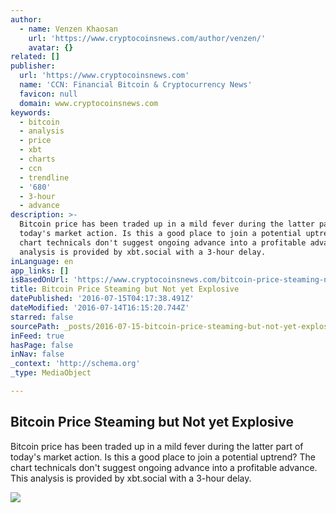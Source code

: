 ```yaml
---
author:
  - name: Venzen Khaosan
    url: 'https://www.cryptocoinsnews.com/author/venzen/'
    avatar: {}
related: []
publisher:
  url: 'https://www.cryptocoinsnews.com'
  name: 'CCN: Financial Bitcoin & Cryptocurrency News'
  favicon: null
  domain: www.cryptocoinsnews.com
keywords:
  - bitcoin
  - analysis
  - price
  - xbt
  - charts
  - ccn
  - trendline
  - '680'
  - 3-hour
  - advance
description: >-
  Bitcoin price has been traded up in a mild fever during the latter part of
  today's market action. Is this a good place to join a potential uptrend? The
  chart technicals don't suggest ongoing advance into a profitable advance. This
  analysis is provided by xbt.social with a 3-hour delay.
inLanguage: en
app_links: []
isBasedOnUrl: 'https://www.cryptocoinsnews.com/bitcoin-price-steaming-not-yet-explosive/'
title: Bitcoin Price Steaming but Not yet Explosive
datePublished: '2016-07-15T04:17:38.491Z'
dateModified: '2016-07-14T16:15:20.744Z'
starred: false
sourcePath: _posts/2016-07-15-bitcoin-price-steaming-but-not-yet-explosive.md
inFeed: true
hasPage: false
inNav: false
_context: 'http://schema.org'
_type: MediaObject

---
```

<article style=""><h1>Bitcoin Price Steaming but Not yet Explosive</h1><p>Bitcoin price has been traded up in a mild fever during the latter part of today's market action. Is this a good place to join a potential uptrend? The chart technicals don't suggest ongoing advance into a profitable advance. This analysis is provided by xbt.social with a 3-hour delay.</p><img src="https://www.cryptocoinsnews.com/wp-content/uploads/2016/07/Steam-engine-wheels.jpg" /></article>